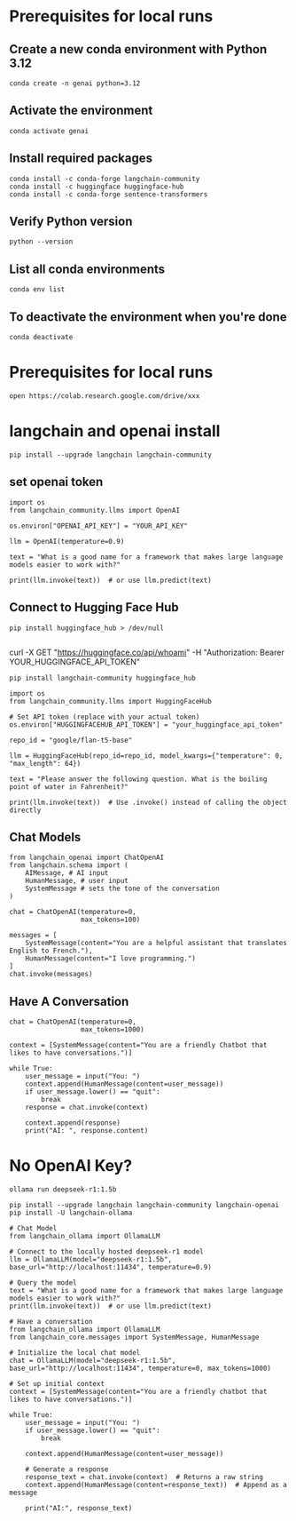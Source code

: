 # Prerequisites for local runs

## Create a new conda environment with Python 3.12
```
conda create -n genai python=3.12
```
## Activate the environment
```
conda activate genai
```

## Install required packages
```
conda install -c conda-forge langchain-community
conda install -c huggingface huggingface-hub
conda install -c conda-forge sentence-transformers
```

## Verify Python version
```
python --version
```

## List all conda environments
```
conda env list
```

## To deactivate the environment when you're done
```
conda deactivate
```


# Prerequisites for local runs
```
open https://colab.research.google.com/drive/xxx
```

# langchain and openai install
```
pip install --upgrade langchain langchain-community
```


## set openai token
```
import os
from langchain_community.llms import OpenAI

os.environ["OPENAI_API_KEY"] = "YOUR_API_KEY"

llm = OpenAI(temperature=0.9)

text = "What is a good name for a framework that makes large language models easier to work with?"

print(llm.invoke(text))  # or use llm.predict(text)
```


## Connect to Hugging Face Hub
```
pip install huggingface_hub > /dev/null
     
```
curl -X GET "https://huggingface.co/api/whoami" -H "Authorization: Bearer YOUR_HUGGINGFACE_API_TOKEN"
```
pip install langchain-community huggingface_hub
```     

```
import os
from langchain_community.llms import HuggingFaceHub

# Set API token (replace with your actual token)
os.environ["HUGGINGFACEHUB_API_TOKEN"] = "your_huggingface_api_token"

repo_id = "google/flan-t5-base"

llm = HuggingFaceHub(repo_id=repo_id, model_kwargs={"temperature": 0, "max_length": 64})

text = "Please answer the following question. What is the boiling point of water in Fahrenheit?"

print(llm.invoke(text))  # Use .invoke() instead of calling the object directly     
```


## Chat Models
```
from langchain_openai import ChatOpenAI
from langchain.schema import (
    AIMessage, # AI input
    HumanMessage, # user input
    SystemMessage # sets the tone of the conversation
)

chat = ChatOpenAI(temperature=0,
                  max_tokens=100)

messages = [
    SystemMessage(content="You are a helpful assistant that translates English to French."),
    HumanMessage(content="I love programming.")
]
chat.invoke(messages)
```
     

## Have A Conversation
```
chat = ChatOpenAI(temperature=0,
                  max_tokens=1000)

context = [SystemMessage(content="You are a friendly Chatbot that likes to have conversations.")]

while True:
    user_message = input("You: ")
    context.append(HumanMessage(content=user_message))
    if user_message.lower() == "quit":
        break
    response = chat.invoke(context)

    context.append(response)
    print("AI: ", response.content)
```   

# No OpenAI Key?
```
ollama run deepseek-r1:1.5b
```
```
pip install --upgrade langchain langchain-community langchain-openai
pip install -U langchain-ollama
```
```
# Chat Model
from langchain_ollama import OllamaLLM

# Connect to the locally hosted deepseek-r1 model
llm = OllamaLLM(model="deepseek-r1:1.5b", base_url="http://localhost:11434", temperature=0.9)

# Query the model
text = "What is a good name for a framework that makes large language models easier to work with?"
print(llm.invoke(text))  # or use llm.predict(text)
```

```
# Have a conversation
from langchain_ollama import OllamaLLM
from langchain_core.messages import SystemMessage, HumanMessage

# Initialize the local chat model
chat = OllamaLLM(model="deepseek-r1:1.5b", base_url="http://localhost:11434", temperature=0, max_tokens=1000)

# Set up initial context
context = [SystemMessage(content="You are a friendly chatbot that likes to have conversations.")]

while True:
    user_message = input("You: ")
    if user_message.lower() == "quit":
        break

    context.append(HumanMessage(content=user_message))

    # Generate a response
    response_text = chat.invoke(context)  # Returns a raw string
    context.append(HumanMessage(content=response_text))  # Append as a message

    print("AI:", response_text)
```